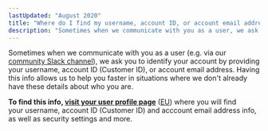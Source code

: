 ```yaml
---
lastUpdated: "August 2020"
title: "Where do I find my username, account ID, or account email address?"
description: "Sometimes when we communicate with you as a user, we ask you to identify your account by providing your username, account ID, or account email address. Having this info allows us to help you faster in situations where we don't already have these details about who you are."
---
```


Sometimes when we communicate with you as a user (e.g. via our [community Slack channel](https://slack.sparkpost.com)), we ask you to identify your account by providing your username, account ID (Customer ID), or account email address. Having this info allows us to help you faster in situations where we don't already have these details about who you are.

**To find this info, [visit your user profile page](https://app.sparkpost.com/account/profile)** ([EU](https://app.eu.sparkpost.com/account/profile)) where you will find your username, account ID (Customer ID) and acccount email address info, as well as security settings and more.
